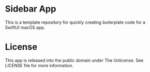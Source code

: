 # Sidebar App

This is a template repository for quickly creating boilerplate code for a SwiftUI macOS app.

# License

This app is released into the public domain under The Unlicense. See LICENSE file for more information. 